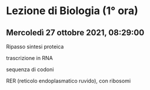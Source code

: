 #  Lezione di Biologia (1° ora)
## Mercoledì 27 ottobre 2021, 08:29:00


Ripasso sintesi proteica

trascrizione in RNA

sequenza di codoni



RER (reticolo endoplasmatico ruvido), con ribosomi



<!--stackedit_data:
eyJoaXN0b3J5IjpbNTQ5MDkwMDAzXX0=
-->